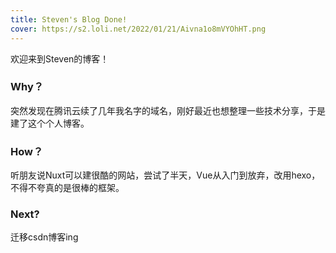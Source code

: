 ```yaml
---
title: Steven's Blog Done!
cover: https://s2.loli.net/2022/01/21/Aivna1o8mVYOhHT.png
---
```

欢迎来到Steven的博客！

### Why？

突然发现在腾讯云续了几年我名字的域名，刚好最近也想整理一些技术分享，于是建了这个个人博客。

### How？

听朋友说Nuxt可以建很酷的网站，尝试了半天，Vue从入门到放弃，改用hexo，不得不夸真的是很棒的框架。

### Next?

迁移csdn博客ing



